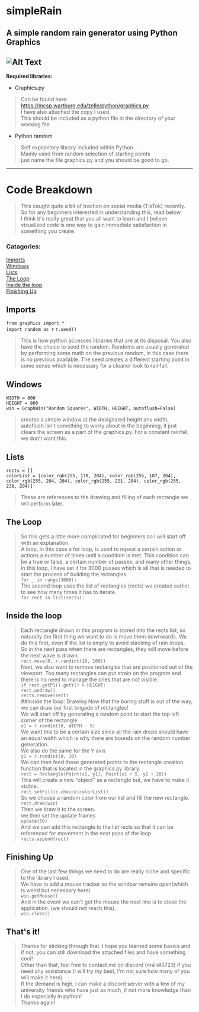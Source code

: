 # simpleRain
A simple random rain generator using Python Graphics
---
![Alt Text](https://media.giphy.com/media/yxRG4PjaTjHF76dHS2/giphy.gif)
---
**Required libraries:**
- Graphics.py
> Can be found here:<br/>
https://mcsp.wartburg.edu/zelle/python/graphics.py<br/>
>I have also attached the copy I used.<br/>
> This should be included as a python file in the directory of your working file.
- Python random
> Self explanitory library included within Python.<br/>
> Mainly used from random selection of starting points<br/>
>just name the file graphics.py and you should be good to go.<br/>
---
# Code Breakdown
> This caught quite a bit of traction on social media (TikTok) recently.<br/>
> So for any beginners interested in understanding this, read below.<br/>
> I think it's really great that you all want to learn and I believe visualized code is one way to gain immediate satisfaction in something you create.
### Catagories:
[Imports](https://github.com/frankpop10/simpleRain#imports)<br/>
[Windows](https://github.com/frankpop10/simpleRain#windows)<br/>
[Lists](https://github.com/frankpop10/simpleRain#lists)<br/>
[The Loop](https://github.com/frankpop10/simpleRain#the-loop)<br/>
[Inside the loop](https://github.com/frankpop10/simpleRain#inside-the-loop)<br/>
[Finishing Up](https://github.com/frankpop10/simpleRain#finishing-up)<br/>
## Imports
`from graphics import *`<br/>
`import random as r`
`r.seed()`
> This is how python accesses libraries that are at its disposal.
> You also have the choice to seed the random. Randoms are usually generated by performing some math on the previous random, in this case there is no previous available. The seed creates a different starting point in some sense which is necessary for a cleaner look to rainfall.
## Windows
`WIDTH = 800`<br/>
`HEIGHT = 800`<br/>
`win = GraphWin("Random Squares", WIDTH, HEIGHT, autoflush=False)`
> creates a simple window at the designated height ans width, autoflush isn't something to worry about in the beginning, it just clears the screen as a part of the graphics.py. For a constant rainfall, we don't want this.
## Lists
`rects = []`<br/>
`colorList = [color_rgb(255, 170, 204), color_rgb(255, 187, 204), color_rgb(255, 204, 204), color_rgb(255, 221, 204), color_rgb(255, 238, 204)]`<br/>
> These are references to the drawing and filling of each rectangle we will perform later.<br/>
## The Loop
>So this gets a little more complicated for beginners so I will start off with an explanation.<br/>
> A loop, in this case a for loop, is used to repeat a certain action or actions a number of times until a condition is met. This condition can be a true or false, a certain number of passes, and many other things.
>in this loop, I have set it for 3000 passes which is all that is needed to start the process of building the rectangles.<br/>
`for _ in range(3000):`<br/>
>The second loop uses the list of rectangles (rects) we created earlier to see how many times it has to iterate.<br/>
`for rect in list(rects): `<br/>
## Inside the loop
> Each rectangle drawn in this program is stored into the rects list, so naturally the first thing we want to do is move them downwards. We do this first, even if the list is empty to avoid stacking of rain drops. So in the next pass when there are rectangles, they will move before the next wave is drawn.<br/>
`rect.move(0, r.randint(10, 100))`<br/>
> Next, we also want to remove rectangles that are positioned out of the viewport. Too many rectangles can put strain on the program and there is no need to manage the ones that are not visible<br/>
`if rect.getP1().getY() > HEIGHT:`<br/>
`rect.undraw()`<br/>
`rects.remove(rect)`<br/>
 ##Inside the loop: Drawing
> Now that the boring stuff is out of the way, we can draw our first brigade of rectangles!<br/>
> We will start off by generating a random point to start the top left corner of the rectangle.<br/>
`x1 = r.randint(0, WIDTH - 5)`<br/>
> We want this to be a certain size since all the rain drops should have an equal width which is why there are bounds on the random number generation.<br/>
> We also do the same for the Y axis<br/>
`y1 = r.randint(0, 10)`<br/>
>We can then feed these generated points to the rectangle creation function that is located in the graphics.py library.<br/>
`rect = Rectangle(Point(x1, y1), Point(x1 + 5, y1 + 20))`<br/>
>This will create a new "object" as a rectangle but, we have to make it visible.<br/>
`rect.setFill(r.choice(colorList))`<br/>
> So we choose a random color from our list and fill the new rectangle.<br/>
`rect.draw(win)`<br/>
>Then we draw it to the screen.<br/>
>we then set the update frames<br/>
`update(50)`<br/>
>And we can add this rectangle to the list rects so that it can be referenced for movement in the next pass of the loop.<br/>
`rects.append(rect)`<br/>
## Finishing Up
> One of the last few things we need to do are really niche and specific to the library I used.<br/>
> We have to add a mouse tracker so the window remains open(which is weird but necessary here)<br/>
`win.getMouse()`<br/>
> And in the event we can't get the mouse the next line is to close the application. (we should not reach this).<br/>
`win.close()`<br/>
## That's it!
> Thanks for sticking through that. I hope you learned some basics and if not, you can still download the attached files and have something cool!<br/>
> Other than that, feel free to contact me on discord (malii#3723) if you need any assistance (I will try my best, I'm not sure how many of you will make it here)<br/>
> If the demand is high, I can make a discord server with a few of my university friends who have just as much, if not more knowledge than I do especially in python!<br/>
>Thanks again!
